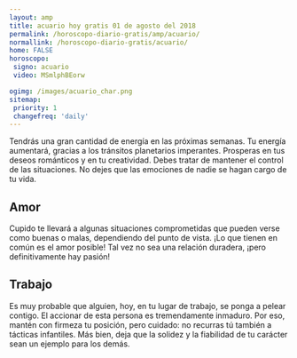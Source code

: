 ```yaml
---
layout: amp
title: acuario hoy gratis 01 de agosto del 2018 
permalink: /horoscopo-diario-gratis/amp/acuario/
normallink: /horoscopo-diario-gratis/acuario/
home: FALSE
horoscopo:
 signo: acuario
 video: MSmlphBEorw

ogimg: /images/acuario_char.png
sitemap:
 priority: 1
 changefreq: 'daily'
---
```



Tendrás una gran cantidad de energía en las próximas semanas. Tu energía aumentará, gracias a los tránsitos planetarios imperantes. Prosperas en tus deseos románticos y en tu creatividad. Debes tratar de mantener el control de las situaciones. No dejes que las emociones de nadie se hagan cargo de tu vida.

## Amor

Cupido te llevará a algunas situaciones comprometidas que pueden verse como buenas o malas, dependiendo del punto de vista. ¡Lo que tienen en común es el amor posible! Tal vez no sea una relación duradera, ¡pero definitivamente hay pasión!

## Trabajo

Es muy probable que alguien, hoy, en tu lugar de trabajo, se ponga a pelear contigo. El accionar de esta persona es tremendamente inmaduro. Por eso, mantén con firmeza tu posición, pero cuidado: no recurras tú también a tácticas infantiles. Más bien, deja que la solidez y la fiabilidad de tu carácter sean un ejemplo para los demás.